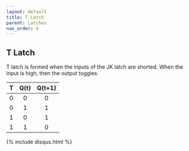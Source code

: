 ```yaml
---
layout: default
title: T Latch
parent: Latches
nav_order: 4
---
```


## T Latch

T latch is formed when the inputs of the JK latch are shorted. When the input is high, then the  output toggles.


| T      |   Q(t)  |   Q(t+1) |
|:------:|:-------:|:--------:|
|  0     |    0    |    0     |
|  0     |    1    |    1     |
|  1     |    0    |    1     |
|  1     |    1    |    0     |


{% include disqus.html %}
